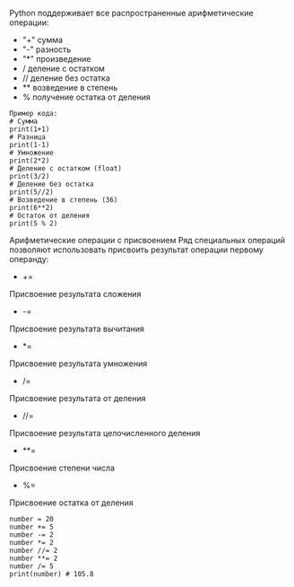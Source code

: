 Python поддерживает все распространенные арифметические операции:
*  "+" сумма
*  "-" разность
*  "*" произведение
*  / деление с остатком
*  // деление без остатка
*  ** возведение в степень
*  % получение остатка от деления
```
Пример кода:
# Сумма
print(1+1)
# Разница
print(1-1)
# Умножение
print(2*2)
# Деление с остатком (float)
print(3/2)
# Деление без остатка
print(5//2)
# Возведение в степень (36)
print(6**2)
# Остаток от деления
print(5 % 2)
```
Арифметические операции с присвоением
Ряд специальных операций позволяют использовать присвоить результат операции первому операнду:

* +=

Присвоение результата сложения

* -=

Присвоение результата вычитания

* *=

Присвоение результата умножения

* /=

Присвоение результата от деления

* //=

Присвоение результата целочисленного деления

* **=

Присвоение степени числа

* %=

Присвоение остатка от деления
```
number = 20
number += 5
number -= 2
number *= 2
number //= 2
number **= 2
number /= 5
print(number) # 105.8
```
